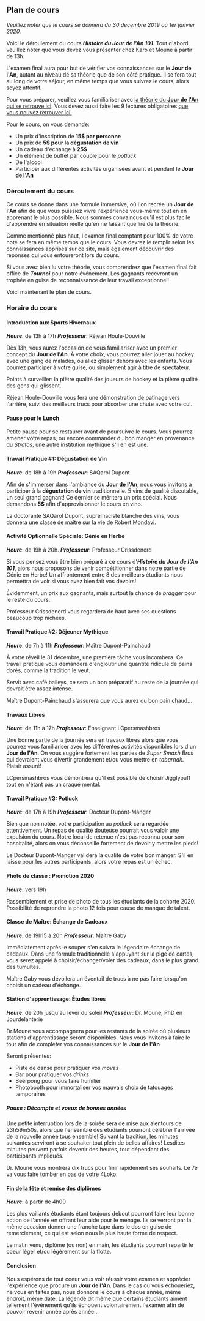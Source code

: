 ## Plan de cours

*Veuillez noter que le cours se donnera du 30 décembre 2019 au 1er janvier 2020.*

Voici le déroulement du cours ***Histoire du Jour de l'An 101***. Tout d'abord, veuillez noter que vous devez vous présenter chez Karo et Moune à partir de 13h.

L'examen final aura pour but de vérifier vos connaissances sur le **Jour de l'An**, autant au niveau de sa théorie que de son côté pratique. Il se fera tout au long de votre séjour, en même temps que vous suivrez le cours, alors soyez attentif. 

Pour vous préparer, veuillez vous familiariser avec [la théorie du **Jour de l'An** qui se retrouve ici](theorie.md). Vous devez aussi faire les 9 lectures obligatoires [que vous pouvez retrouver ici.](index.md)

Pour le cours, on vous demande:
- Un prix d'inscription de **15$ par personne**
- Un prix de **5$ pour la dégustation de vin**
- Un cadeau d'échange à **25$**
- Un élément de buffet par couple pour le *potluck*
- De l'alcool
- Participer aux différentes activités organisées avant et pendant le **Jour de l'An**


### Déroulement du cours

Ce cours se donne dans une formule immersive, où l'on recrée un **Jour de l'An** afin de que vous puissiez vivre l'expérience vous-même tout en en apprenant le plus possible. Nous sommes convaincus qu'il est plus facile d'apprendre en situation réelle qu'en ne faisant que lire de la théorie. 

Comme mentionné plus haut, l'examen final comptant pour 100% de votre note se fera en même temps que le cours. Vous devrez le remplir selon les connaissances apprises sur ce site, mais également découvrir des réponses qui vous entoureront lors du cours.

Si vous avez bien lu votre théorie, vous comprendrez que l'examen final fait office de ***Tournoi*** pour notre événement. Les gagnants recevront un trophée en guise de reconnaissance de leur travail exceptionnel!

Voici maintenant le plan de cours.

### Horaire du cours

#### Introduction aux Sports Hivernaux

***Heure***: de 13h à 17h 
***Professeur***: Réjean Houle-Douville

Dès 13h, vous aurez l'occasion de vous familiariser avec un premier concept du **Jour de l'An**. À votre choix, vous pourrez aller jouer au hockey avec une gang de malades, ou allez glisser dehors avec les enfants. Vous pourrez participer à votre guise, ou simplement agir à titre de spectateur.

Points à surveiller: la piètre qualité des joueurs de hockey et la piètre qualité des gens qui glissent.

Réjean Houle-Douville vous fera une démonstration de patinage vers l'arrière, suivi des meilleurs trucs pour absorber une chute avec votre cul.

#### Pause pour le Lunch

Petite pause pour se restaurer avant de poursuivre le cours. Vous pourrez amener votre repas, ou encore commander du bon manger en provenance du *Stratos*, une autre institution mythique s'il en est une.

#### Travail Pratique #1: Dégustation de Vin

***Heure***: de 18h à 19h 
***Professeur***: SAQarol Dupont

Afin de s'immerser dans l'ambiance du **Jour de l'An**, nous vous invitons à participer à la **dégustation de vin** traditionnelle. 5 vins de qualité discutable, un seul grand gagnant! Ce dernier se méritera un prix spécial. Nous demandons **5$** afin d'approvisionner le cours en vino.

La doctorante SAQarol Dupont, suprémaciste blanche des vins, vous donnera une classe de maître sur la vie de Robert Mondavi.

#### Activité Optionnelle Spéciale: Génie en Herbe

***Heure***: de 19h à 20h.
***Professeur***: Professeur Crissdenerd

Si vous pensez vous être bien préparé à ce cours d'***Histoire du Jour de l'An 101***, alors nous proposons de venir compétitionner dans notre partie de Génie en Herbe! Un affrontement entre 8 des meilleurs étudiants nous permettra de voir si vous avez bien fait vos devoirs!

Évidemment, un prix aux gagnants, mais surtout la chance de *bragger* pour le reste du cours.

Professeur Crissdenerd vous regardera de haut avec ses questions beaucoup trop nichées.

#### Travail Pratique #2: Déjeuner Mythique

***Heure***: de 7h à 11h 
***Professeur***: Maître Dupont-Painchaud

À votre réveil le 31 décembre, une première tâche vous incombera. Ce travail pratique vous demandera d'engloutir une quantité ridicule de pains dorés, comme la tradition le veut. 

Servit avec café baileys, ce sera un bon préparatif au reste de la journée qui devrait être assez intense.

Maître Dupont-Painchaud s'assurera que vous aurez du bon pain chaud...

#### Travaux Libres

***Heure***: de 11h à 17h 
***Professeur***: Enseignant LCpersmashbros

Une bonne partie de la journée sera en travaux libres alors que vous pourrez vous familiariser avec les différentes activités disponibles lors d'un **Jour de l'An**. On vous suggère fortement les parties de *Super Smash Bros* qui devraient vous divertir grandement et/ou vous mettre en *tabarnak*. Plaisir assuré!

LCpersmashbros vous démontrera qu'il est possible de choisir Jigglypuff tout en n'étant pas un craqué mental.

#### Travail Pratique #3: Potluck

***Heure***: de 17h à 19h 
***Professeur***: Docteur Dupont-Manger

Bien que non notée, votre participation au *potluck* sera regardée attentivement. Un repas de qualité douteuse pourrait vous valoir une expulsion du cours. Notre local de retenue n'est pas reconnu pour son hospitalité, alors on vous déconseille fortement de devoir y mettre les pieds!

Le Docteur Dupont-Manger validera la qualité de votre bon manger. S'il en laisse pour les autres participants, alors votre repas est un échec.

#### Photo de classe : Promotion 2020

***Heure***: vers 19h

Rassemblement et prise de photo de tous les étudiants de la cohorte 2020. Possibilité de reprendre la photo 12 fois pour cause de manque de talent. 

#### Classe de Maître: Échange de Cadeaux

***Heure***: de 19h15 à 20h 
***Professeur***: Maître Gaby

Immédiatement après le souper s'en suivra le légendaire échange de cadeaux. Dans une formule traditionnelle s'appuyant sur la pige de cartes, vous serez appelé à choisir/échanger/voler des cadeaux, dans le plus grand des tumultes.

Maître Gaby vous dévoilera un éventail de trucs à ne pas faire lorsqu'on choisit un cadeau d'échange.

#### Station d'apprentissage: Études libres

***Heure***: de 20h jusqu'au lever du soleil
***Professeur***: Dr. Moune, PhD en Jourdelanterie

Dr.Moune vous accompagnera pour les restants de la soirée où plusieurs stations d'apprentissage seront disponibles. Nous vous invitons à faire le tour afin de compléter vos connaissances sur le **Jour de l'An**

Seront présentes:
- Piste de danse pour pratiquer vos *moves*
- Bar pour pratiquer vos *drinks*
- Beerpong pour vous faire humilier
- Photobooth pour immortaliser vos mauvais choix de tatouages temporaires

##### Pause : Décompte et voeux de bonnes années

Une petite interruption lors de la soirée sera de mise aux alentours de 23h59m50s, alors que l'ensemble des étudiants pourront célébrer l'arrivée de la nouvelle année tous ensemble! Suivant la tradition, les minutes suivantes serviront à se souhaiter tout plein de belles affaires! Lesdites minutes peuvent parfois devenir des heures, tout dépendant des participants impliqués.

Dr. Moune vous montrera dix trucs pour finir rapidement ses souhaits. Le 7e va vous faire tomber en bas de votre 4Loko.

#### Fin de la fête et remise des diplômes

***Heure***: à partir de 4h00

Les plus vaillants étudiants étant toujours debout pourront faire leur bonne action de l'année en offrant leur aide pour le ménage. Ils se verront par la même occasion donner une franche tape dans le dos en guise de remerciement, ce qui est selon nous la plus haute forme de respect. 

Le matin venu, diplôme (ou non) en main, les étudiants pourront repartir le coeur léger et/ou légèrement sur la flotte.

#### Conclusion

Nous espérons de tout coeur vous voir réussir votre examen et apprécier l'expérience que procure un **Jour de l'An**. Dans le cas où vous échoueriez, ne vous en faites pas, nous donnons le cours à chaque année, même endroit, même date. La légende dit même que certains étudiants aiment tellement l'événement qu'ils échouent volontairement l'examen afin de pouvoir revenir année après année...

